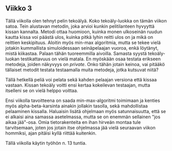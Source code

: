 ## Viikko 3

Tällä viikolla olen tehnyt pelin tekoälyä. Koko tekoäly-luokka on tämän viikon satoa. Tein alustavan metodin, joka arvioi kunkin pelitilanteen hyvyyttä kissan kannalta. Metodi ottaa huomioon, kuinka monen ulkoseinän ruudun kautta kissa voi päästä ulos, kuinka pitkä lyhin reitti ulos on ja mikä on reittien keskipituus. Aloitin myös min-max algoritmia, mutta se tekee vielä jotakin kummallista simuloidessaan seinäpelaajan vuoroa, enkä löytänyt, mistä kiikastaa. Palaan tähän tuoreemmilla aivoilla. Samasta syystä tekoäly-luokan testikattavuus on vielä matala. En myöskään osaa testata erikseen metodeja, joiden näkyvyys on *private*. Onko tähän jotain keinoa, vai pitääkö tällaiset metodit testata testaamalla muita metodeja, jotka kutsuvat niitä?

Tällä hetkellä peliä voi pelata sekä kahden pelaajan versiona että kissaa vastaan. Kissan tekoäly voitti ensi kertaa kokeilevan testaajan, mutta itselleni se on vielä helppo voittaa.

Ensi viikolla tavoitteena on saada min-max-algoritmi toimimaan ja kenties myös alpha-beta-karsinta ainakin jollakin tasolla, sekä mahdollistaa pelaaminen kissalla. Haluaisin lisätä ohjelmaan myös satunnaisuutta, että se ei alkaisi aina samassa asetelmassa, mutta se on enemmän sellainen "jos aikaa jää"-osa. Omia tietorakenteita en ihan hirveän montaa tule tarvitsemaan, joten jos jotain itse ohjelmassa jää vielä seuraavan viikon hommiksi, ajan pitäisi kyllä riittää kuitenkin.

Tällä viikolla käytin työhön n. 13 tuntia.
